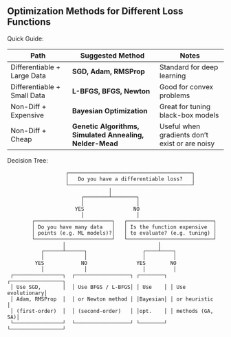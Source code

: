 ## Optimization Methods for Different Loss Functions

Quick Guide:


 | Path                        | Suggested Method                                         | Notes                                          |
| --------------------------- | -------------------------------------------------------- | ---------------------------------------------- |
| Differentiable + Large Data | **SGD, Adam, RMSProp**                                   | Standard for deep learning                     |
| Differentiable + Small Data | **L-BFGS, BFGS, Newton**                                 | Good for convex problems                       |
| Non-Diff + Expensive        | **Bayesian Optimization**                                | Great for tuning black-box models              |
| Non-Diff + Cheap            | **Genetic Algorithms, Simulated Annealing, Nelder-Mead** | Useful when gradients don’t exist or are noisy |


Decision Tree:

```
                   ┌────────────────────────────────────────┐
                   │   Do you have a differentiable loss?   │
                   └────────────────────────────────────────┘
                                 │
                        ┌────────┴────────┐
                        │                 │
                      YES                NO
                        │                 │
        ┌─────────────────────────┐   ┌────────────────────────────┐
        │ Do you have many data   │   │ Is the function expensive  │
        │ points (e.g. ML models)?│   │ to evaluate? (e.g. tuning) │
        └─────────────────────────┘   └────────────────────────────┘
                  │                              │
           ┌──────┴──────┐                  ┌────┴────┐
           │             │                  │         │
         YES            NO                YES        NO
           │             │                  │         │
 ┌────────────────┐  ┌──────────────────┐ ┌────────┐ ┌─────────────────┐
 │ Use SGD,       │  │ Use BFGS / L-BFGS│ │ Use    │ │ Use evolutionary│
 │ Adam, RMSProp  │  │ or Newton method │ │Bayesian│ │ or heuristic    │
 │ (first-order)  │  │ (second-order)   │ │opt.    │ │ methods (GA, SA)│
 └────────────────┘  └──────────────────┘ └────────┘ └─────────────────┘
```


